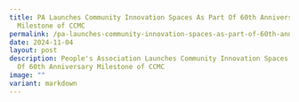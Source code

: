 ```yaml
---
title: PA Launches Community Innovation Spaces As Part Of 60th Anniversary
  Milestone of CCMC
permalink: /pa-launches-community-innovation-spaces-as-part-of-60th-anniversary-milestone-of-ccmc/
date: 2024-11-04
layout: post
description: People's Association Launches Community Innovation Spaces As Part
  Of 60th Anniversary Milestone of CCMC
image: ""
variant: markdown
---
```

